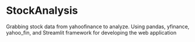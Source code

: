 # StockAnalysis
Grabbing stock data from yahoofinance to analyze.
Using pandas, yfinance, yahoo_fin, and Streamlit framework for developing the web application 
